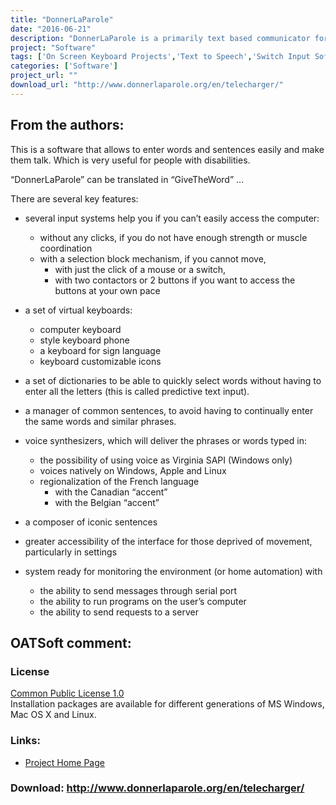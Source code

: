```yaml
---
title: "DonnerLaParole"
date: "2016-06-21"
description: "DonnerLaParole is a primarily text based communicator for people with speech and physical impairments - including word prediction, text-to-speech support etc. Best support for French - cross-platform Java application."
project: "Software"
tags: ['On Screen Keyboard Projects','Text to Speech','Switch Input Software','Alternative and Augmentative Communication','Environmental Control','Text input Projects','Communication','Alternative Access' ]
categories: ['Software']
project_url: ""
download_url: "http://www.donnerlaparole.org/en/telecharger/"
---
```

From the authors:
-----------------

This is a software that allows to enter words and sentences easily and make them talk. Which is very useful for people with disabilities.

“DonnerLaParole” can be translated in “GiveTheWord” …

There are several key features:

- several input systems help you if you can’t easily access the computer: 
  - without any clicks, if you do not have enough strength or muscle coordination
  - with a selection block mechanism, if you cannot move, 
    - with just the click of a mouse or a switch,
    - with two contactors or 2 buttons if you want to access the buttons at your own pace

- a set of virtual keyboards: 
  - computer keyboard
  - style keyboard phone
  - a keyboard for sign language
  - keyboard customizable icons

- a set of dictionaries to be able to quickly select words without having to enter all the letters (this is called predictive text input).

- a manager of common sentences, to avoid having to continually enter the same words and similar phrases.

- voice synthesizers, which will deliver the phrases or words typed in: 
  - the possibility of using voice as Virginia SAPI (Windows only)
  - voices natively on Windows, Apple and Linux
  - regionalization of the French language 
    - with the Canadian “accent”
    - with the Belgian “accent”

- a composer of iconic sentences

- greater accessibility of the interface for those deprived of movement, particularly in settings

- system ready for monitoring the environment (or home automation) with 
  - the ability to send messages through serial port
  - the ability to run programs on the user’s computer
  - the ability to send requests to a server

  
OATSoft comment:
----------------

### License

 <a href="">Common Public License 1.0</a>   
Installation packages are available for different generations of MS Windows, Mac OS X and Linux.  

### Links:
- <a href="http://www.donnerlaparole.org/">Project Home Page</a>

### Download: http://www.donnerlaparole.org/en/telecharger/ 